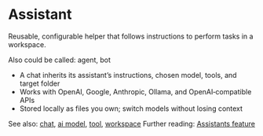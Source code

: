 # Assistant

Reusable, configurable helper that follows instructions to perform tasks in a workspace.

Also could be called: agent, bot

- A chat inherits its assistant’s instructions, chosen model, tools, and target folder
- Works with OpenAI, Google, Anthropic, Ollama, and OpenAI‑compatible APIs
- Stored locally as files you own; switch models without losing context

See also: [chat](chat), [ai model](ai-model), [tool](tool), [workspace](workspace)
Further reading: [Assistants feature](../features/assistants.md)